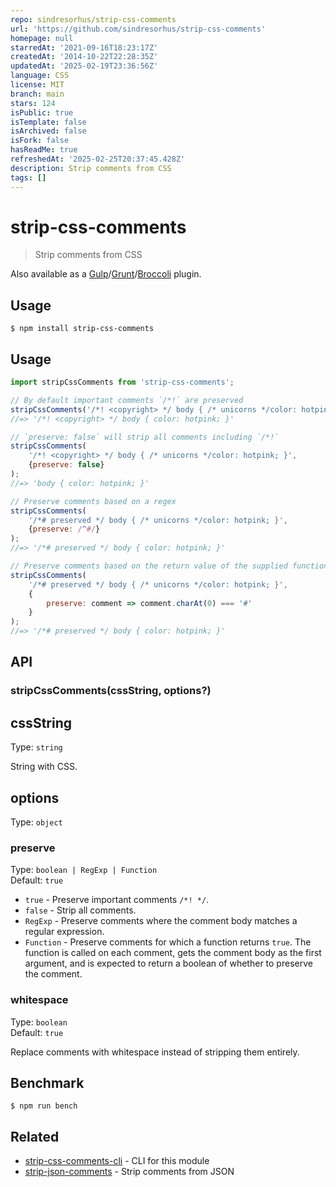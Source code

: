 ```yaml
---
repo: sindresorhus/strip-css-comments
url: 'https://github.com/sindresorhus/strip-css-comments'
homepage: null
starredAt: '2021-09-16T18:23:17Z'
createdAt: '2014-10-22T22:28:35Z'
updatedAt: '2025-02-19T23:36:56Z'
language: CSS
license: MIT
branch: main
stars: 124
isPublic: true
isTemplate: false
isArchived: false
isFork: false
hasReadMe: true
refreshedAt: '2025-02-25T20:37:45.428Z'
description: Strip comments from CSS
tags: []
---
```


# strip-css-comments

> Strip comments from CSS

Also available as a [Gulp](https://github.com/sindresorhus/gulp-strip-css-comments)/[Grunt](https://github.com/sindresorhus/grunt-strip-css-comments)/[Broccoli](https://github.com/sindresorhus/broccoli-strip-css-comments) plugin.

## Usage

```
$ npm install strip-css-comments
```

## Usage

```js
import stripCssComments from 'strip-css-comments';

// By default important comments `/*!` are preserved
stripCssComments('/*! <copyright> */ body { /* unicorns */color: hotpink; }');
//=> '/*! <copyright> */ body { color: hotpink; }'

// `preserve: false` will strip all comments including `/*!`
stripCssComments(
	'/*! <copyright> */ body { /* unicorns */color: hotpink; }',
	{preserve: false}
);
//=> 'body { color: hotpink; }'

// Preserve comments based on a regex
stripCssComments(
	'/*# preserved */ body { /* unicorns */color: hotpink; }',
	{preserve: /^#/}
);
//=> '/*# preserved */ body { color: hotpink; }'

// Preserve comments based on the return value of the supplied function
stripCssComments(
	'/*# preserved */ body { /* unicorns */color: hotpink; }',
	{
		preserve: comment => comment.charAt(0) === '#'
	}
);
//=> '/*# preserved */ body { color: hotpink; }'
```

## API

### stripCssComments(cssString, options?)

## cssString

Type: `string`

String with CSS.

## options

Type: `object`

### preserve

Type: `boolean | RegExp | Function`\
Default: `true`

- `true` - Preserve important comments `/*! */`.
- `false` - Strip all comments.
- `RegExp` - Preserve comments where the comment body matches a regular expression.
- `Function` - Preserve comments for which a function returns `true`. The function is called on each comment, gets the comment body as the first argument, and is expected to return a boolean of whether to preserve the comment.

### whitespace

Type: `boolean`\
Default: `true`

Replace comments with whitespace instead of stripping them entirely.

## Benchmark

```
$ npm run bench
```

## Related

- [strip-css-comments-cli](https://github.com/sindresorhus/strip-css-comments-cli) - CLI for this module
- [strip-json-comments](https://github.com/sindresorhus/strip-json-comments) - Strip comments from JSON
